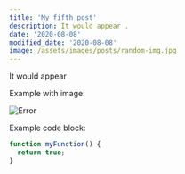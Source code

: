 ```yaml
---
title: 'My fifth post'
description: It would appear .
date: '2020-08-08'
modified_date: '2020-08-08'
image: /assets/images/posts/random-img.jpg
---
```


It would appear 

Example with image:

![Error](@@baseUrl@@/assets/images/posts/error.png)

Example code block:

```js
function myFunction() {
  return true;
}
```

